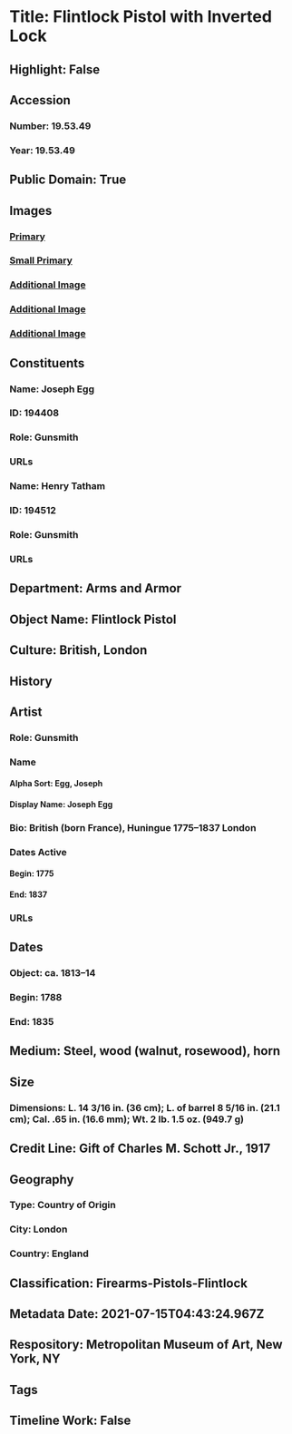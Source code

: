 # Title: Flintlock Pistol with Inverted Lock
## Highlight: False
## Accession
### Number: 19.53.49
### Year: 19.53.49
## Public Domain: True
## Images
### [Primary](https://images.metmuseum.org/CRDImages/aa/original/LC-19_53_49-006.jpg)
### [Small Primary](https://images.metmuseum.org/CRDImages/aa/web-large/LC-19_53_49-006.jpg)
### [Additional Image](https://images.metmuseum.org/CRDImages/aa/original/LC-19_53_49-008.jpg)
### [Additional Image](https://images.metmuseum.org/CRDImages/aa/original/LC-19_53_49-009.jpg)
### [Additional Image](https://images.metmuseum.org/CRDImages/aa/original/LC-19_53_49-010.jpg)
## Constituents
### Name: Joseph Egg
### ID: 194408
### Role: Gunsmith
### URLs
### Name: Henry Tatham
### ID: 194512
### Role: Gunsmith
### URLs
## Department: Arms and Armor
## Object Name: Flintlock Pistol
## Culture: British, London
## History
## Artist
### Role: Gunsmith
### Name
#### Alpha Sort: Egg, Joseph
#### Display Name: Joseph Egg
### Bio: British (born France), Huningue 1775–1837 London
### Dates Active
#### Begin: 1775
#### End: 1837
### URLs
## Dates
### Object: ca. 1813–14
### Begin: 1788
### End: 1835
## Medium: Steel, wood (walnut, rosewood), horn
## Size
### Dimensions: L. 14 3/16 in. (36 cm); L. of barrel 8 5/16 in. (21.1 cm); Cal. .65 in. (16.6 mm); Wt. 2 lb. 1.5 oz. (949.7 g)
## Credit Line: Gift of Charles M. Schott Jr., 1917
## Geography
### Type: Country of Origin
### City: London
### Country: England
## Classification: Firearms-Pistols-Flintlock
## Metadata Date: 2021-07-15T04:43:24.967Z
## Respository: Metropolitan Museum of Art, New York, NY
## Tags
## Timeline Work: False